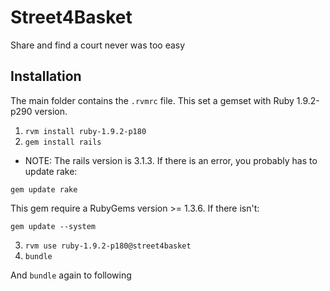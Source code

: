 Street4Basket
============

Share and find a court never was too easy

Installation
-----------

The main folder contains the `.rvmrc` file. This set a gemset with Ruby 1.9.2-p290 version.

1. `rvm install ruby-1.9.2-p180`
2. `gem install rails`

* NOTE: The rails version is 3.1.3. If there is an error, you probably has to update rake:

`gem update rake`

This gem require a RubyGems version >= 1.3.6. If there isn't:

`gem update --system`

3. `rvm use ruby-1.9.2-p180@street4basket`
4. `bundle`

And `bundle` again to following